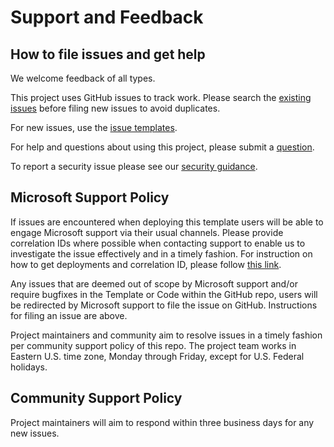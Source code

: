 # Support and Feedback

## How to file issues and get help  

We welcome feedback of all types.

This project uses GitHub issues to track work. Please search the [existing issues](/issues) before filing new issues to avoid duplicates.

For new issues, use the [issue templates](/issues/new/choose).

For help and questions about using this project, please submit a [question](/issues/new?assignees=&labels=question&template=question.md&title=).

To report a security issue please see our [security guidance](/SECURITY.md).

## Microsoft Support Policy  

If issues are encountered when deploying this template users will be able to engage Microsoft support via their usual channels. Please provide correlation IDs where possible when contacting support to enable us to investigate the issue effectively and in a timely fashion. For instruction on how to get deployments and correlation ID, please follow [this link](https://docs.microsoft.com/en-us/azure/azure-resource-manager/templates/deployment-history?tabs=azure-portal#get-deployments-and-correlation-id).

Any issues that are deemed out of scope by Microsoft support and/or require bugfixes in the Template or Code within the GitHub repo, users will be redirected by Microsoft support to file the issue on GitHub. Instructions for filing an issue are above.

Project maintainers and community aim to resolve issues in a timely fashion per community support policy of this repo. The project team works in Eastern U.S. time zone, Monday through Friday, except for U.S. Federal holidays.

## Community Support Policy

Project maintainers will aim to respond within three business days for any new issues.
